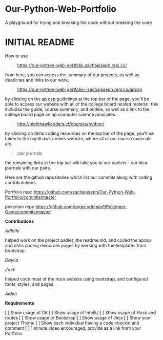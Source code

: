 # Our-Python-Web-Portfolio
A playground for trying and breaking the code without breaking the code

# INITIAL README

How to use
>https://our-python-web-portfolio.zachajoseph.repl.co/

from here, you can access the summary of our projects, as well as deadlines and links to our work. 

>https://our-python-web-portfolio--zachajoseph.repl.co/apcsp

by clicking on the ap csp guidelines at the top bar of the page, you'll be able to access our website with all of the college board related material. this includes the guide, course summary, and outline, as well as a link to the college board page on ap computer science principles. 

>http://nighthawkcoders.cf/courses/python/ 

by clicking on dnhs coding resources on the top bar of the page, you'll be taken to the nighthawk coders website, where all of our course materials are. 

>pair journals 

the remaining links at the top bar will take you to our padlets - our idea journals with our pairs. 



Here are the github repositories which list our commits along with coding contribututions.

Portfolio repo
https://github.com/zachajoseph/Our-Python-Web-Portfolio/commits/master

pokemon repo
https://github.com/largecodeman1/Pokemon-Game/commits/master

**Contributions**

*Adhithi*

helped work on the project padlet, the readme.md, and coded the apcsp and dnhs coding resources pages by working with the templates from bootstrap. 

*Dayita*

*Zach* 

helped code most of the main website using bootstrap, and configured fonts, styles, and pages. 

*Aiden*


**Requirements**

[ ] Show usage of Git
[ ] Show usage of IntelliJ
[ ] Show usage of Flask and routes
[ ] Show usage of  Bootstrap 
[ ] Show usage of Jinja
[ ] Show your project Theme
[ ] Show each individual having a code checkin and comment
[ ] 1 minute video encouraged, provide as a link from your Portfolio



